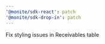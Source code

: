 ```yaml
---
'@monite/sdk-react': patch
'@monite/sdk-drop-in': patch
---
```


Fix styling issues in Receivables table
